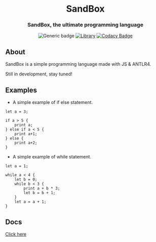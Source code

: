 <h1 align="center">SandBox</h1>
<h3 align="center">SandBox, the ultimate programming language</h3>
<div align="center">
  
![Generic badge](https://img.shields.io/badge/Version-0.1.0-blue.svg)
[![Library](https://img.shields.io/badge/Library-ANTLR4-blueviolet)](https://www.antlr.org/)
[![Codacy Badge](https://app.codacy.com/project/badge/Grade/c637f71ed86f489e8100ce9dc6f04e45)](https://www.codacy.com/gh/redteadeveloper/SandBox/dashboard?utm_source=github.com&amp;utm_medium=referral&amp;utm_content=redteadeveloper/SandBox&amp;utm_campaign=Badge_Grade)

</div>

## About
SandBox is a simple programming language made with JS & ANTLR4.

Still in development, stay tuned!

## Examples

- A simple example of if else statement.
```
let a = 3;

if a > 5 {
    print a;
} else if a < 5 {
    print a+1;
} else {
    print a+2;
}
```

- A simple example of while statement.
```
let a = 1;

while a < 4 {
    let b = 0;
    while b < 3 {
        print a + b * 3;
        let b = b + 1;
    }
    let a = a + 1;
}
```



## Docs
[Click here](https://github.com/redteadeveloper/SandBox/tree/main/docs)
